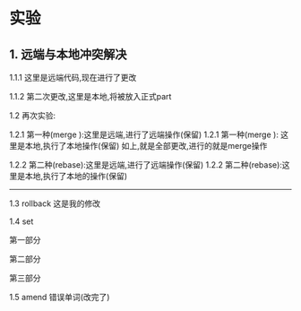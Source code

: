 # 实验
## 1. 远端与本地冲突解决
1.1.1 这里是远端代码,现在进行了更改

1.1.2 第二次更改,这里是本地,将被放入正式part

1.2 再次实验:

1.2.1 第一种(merge ):这里是远端,进行了远端操作(保留)
1.2.1 第一种(merge ): 这里是本地,执行了本地操作(保留)
如上,就是全部更改,进行的就是merge操作

1.2.2 第二种(rebase):这里是远端,进行了远端操作(保留)
1.2.2 第二种(rebase):这里是本地,执行了本地的操作(保留)
 ***
1.3 rollback
这是我的修改

1.4 set

第一部分

第二部分

第三部分

1.5 amend
错误单词(改完了)